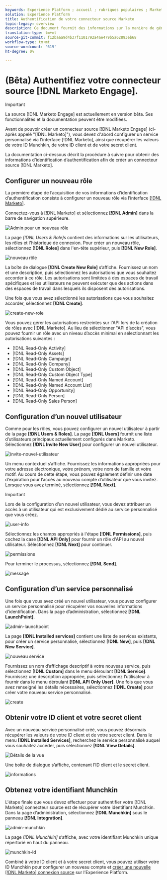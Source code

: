 ```yaml
---
keywords: Experience Platform ; accueil ; rubriques populaires ; Marketo Engage ; marketing à engager ; marketing
solution: Experience Platform
title: Authentification de votre connecteur source Marketo
topic-legacy: overview
description: Ce document fournit des informations sur la manière de générer vos informations d’identification d’authentification Marketo.
translation-type: tm+mt
source-git-commit: f12baaa9d4b37f1101792a4ae479b5a62893eb68
workflow-type: tm+mt
source-wordcount: '619'
ht-degree: 0%

---
```



# (Bêta) Authentifiez votre connecteur source [!DNL Marketo Engage].

>[!IMPORTANT]
>
>La source [!DNL Marketo Engage] est actuellement en version bêta. Ses fonctionnalités et la documentation peuvent être modifiées.

Avant de pouvoir créer un connecteur source [!DNL Marketo Engage] (ci-après appelé &quot;[!DNL Marketo]&quot;), vous devez d&#39;abord configurer un service personnalisé via l&#39;interface [!DNL Marketo], ainsi que récupérer les valeurs de votre ID Munchkin, de votre ID client et de votre secret client.

La documentation ci-dessous décrit la procédure à suivre pour obtenir des informations d’identification d’authentification afin de créer un connecteur source [!DNL Marketo].

## Configurer un nouveau rôle

La première étape de l’acquisition de vos informations d’identification d’authentification consiste à configurer un nouveau rôle via l’interface [[!DNL Marketo]](https://app-sjint.marketo.com/#MM0A1).

Connectez-vous à [!DNL Marketo] et sélectionnez **[!DNL Admin]** dans la barre de navigation supérieure.

![Admin pour un nouveau rôle](../images/marketo/home.png)

La page *[!DNL Users & Role]s* contient des informations sur les utilisateurs, les rôles et l&#39;historique de connexion. Pour créer un nouveau rôle, sélectionnez **[!DNL Roles]** dans l&#39;en-tête supérieur, puis **[!DNL New Role]**.

![nouveau rôle](../images/marketo/new-role.png)

La boîte de dialogue **[!DNL Create New Role]** sʼaffiche. Fournissez un nom et une description, puis sélectionnez les autorisations que vous souhaitez accorder à ce rôle. Les autorisations sont limitées à des espaces de travail spécifiques et les utilisateurs ne peuvent exécuter que des actions dans des espaces de travail dans lesquels ils disposent des autorisations.

Une fois que vous avez sélectionné les autorisations que vous souhaitez accorder, sélectionnez **[!DNL Create]**.

![create-new-role](../images/marketo/create-new-role.png)

Vous pouvez gérer les autorisations restreintes sur l&#39;API lors de la création de rôles avec [!DNL Marketo]. Au lieu de sélectionner &quot;API d’accès&quot;, vous pouvez fournir un rôle avec un niveau d’accès minimal en sélectionnant les autorisations suivantes :

* [!DNL Read-Only Activity]
* [!DNL Read-Only Assets]
* [!DNL Read-Only Campaign]
* [!DNL Read-Only Company]
* [!DNL Read-Only Custom Object]
* [!DNL Read-Only Custom Object Type]
* [!DNL Read-Only Named Account]
* [!DNL Read-Only Named Account List]
* [!DNL Read-Only Opportunity]
* [!DNL Read-Only Person]
* [!DNL Read-Only Sales Person]

## Configuration d’un nouvel utilisateur

Comme pour les rôles, vous pouvez configurer un nouvel utilisateur à partir de la page **[!DNL Users & Roles]**. La page **[!DNL Users]** fournit une liste d’utilisateurs principaux actuellement configurés dans Marketo. Sélectionnez **[!DNL Invite New User]** pour configurer un nouvel utilisateur.

![invite-nouvel-utilisateur](../images/marketo/invite-new-user.png)

Un menu contextuel s’affiche. Fournissez les informations appropriées pour votre adresse électronique, votre prénom, votre nom de famille et votre motif. Au cours de cette étape, vous pouvez également définir une date d’expiration pour l’accès au nouveau compte d’utilisateur que vous invitez. Lorsque vous avez terminé, sélectionnez **[!DNL Next]**.

>[!IMPORTANT]
>
>Lors de la configuration d’un nouvel utilisateur, vous devez attribuer un accès à un utilisateur qui est exclusivement dédié au service personnalisé que vous créez.

![user-info](../images/marketo/new-user-info.png)

Sélectionnez les champs appropriés à l&#39;étape **[!DNL Permissions]**, puis cochez la case **[!DNL API Only]** pour fournir un rôle d&#39;API au nouvel utilisateur. Sélectionnez **[!DNL Next]** pour continuer.

![permissions](../images/marketo/permissions.png)

Pour terminer le processus, sélectionnez **[!DNL Send]**.

![message](../images/marketo/message.png)

## Configuration d’un service personnalisé

Une fois que vous avez créé un nouvel utilisateur, vous pouvez configurer un service personnalisé pour récupérer vos nouvelles informations d’identification. Dans la page d’administration, sélectionnez **[!DNL LaunchPoint]**.

![admin-launchpoint](../images/marketo/admin-launchpoint.png)

La page **[!DNL Installed services]** contient une liste de services existants, pour créer un service personnalisé, sélectionnez **[!DNL New]**, puis **[!DNL New Service]**.

![nouveau service](../images/marketo/new-service.png)

Fournissez un nom d’affichage descriptif à votre nouveau service, puis sélectionnez **[!DNL Custom]** dans le menu déroulant **[!DNL Service]**. Fournissez une description appropriée, puis sélectionnez l’utilisateur à fournir dans le menu déroulant **[!DNL API Only User]**. Une fois que vous avez renseigné les détails nécessaires, sélectionnez **[!DNL Create]** pour créer votre nouveau service personnalisé.

![create](../images/marketo/create.png)

## Obtenir votre ID client et votre secret client

Avec un nouveau service personnalisé créé, vous pouvez désormais récupérer les valeurs de votre ID client et de votre secret client. Dans le menu **[!DNL Installed Services]**, recherchez le service personnalisé auquel vous souhaitez accéder, puis sélectionnez **[!DNL View Details]**.

![Détails de la vue](../images/marketo/view-details.png)

Une boîte de dialogue s’affiche, contenant l’ID client et le secret client.

![informations](../images/marketo/credentials.png)

## Obtenez votre identifiant Munchkin

L&#39;étape finale que vous devez effectuer pour authentifier votre [!DNL Marketo] connecteur source est de récupérer votre identifiant Munchkin. Dans la page d’administration, sélectionnez **[!DNL Munchkin]** sous le panneau **[!DNL Integration]**.

![admin-munchkin](../images/marketo/admin-munchkin.png)

La page *[!DNL Munchkin]* s’affiche, avec votre identifiant Munchkin unique répertorié en haut du panneau.

![munchkin-Id](../images/marketo/munchkin-id.png)

Combiné à votre ID client et à votre secret client, vous pouvez utiliser votre ID Munchkin pour configurer un nouveau compte et [créer une nouvelle  [!DNL Marketo] connexion source](../../../tutorials/ui/create/adobe-applications/marketo.md) sur l’Experience Platform.
